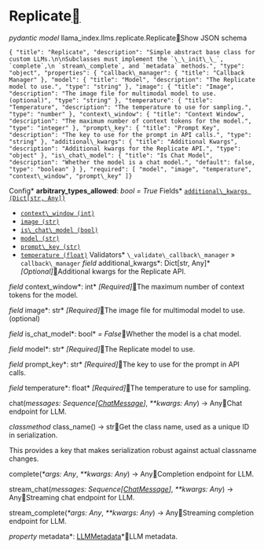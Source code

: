 Replicate[](#replicate "Permalink to this heading")
====================================================

*pydantic model* llama\_index.llms.replicate.Replicate[](#llama_index.llms.replicate.Replicate "Permalink to this definition")Show JSON schema
```
{ "title": "Replicate", "description": "Simple abstract base class for custom LLMs.\n\nSubclasses must implement the `\_\_init\_\_`, `complete`,\n `stream\_complete`, and `metadata` methods.", "type": "object", "properties": { "callback\_manager": { "title": "Callback Manager" }, "model": { "title": "Model", "description": "The Replicate model to use.", "type": "string" }, "image": { "title": "Image", "description": "The image file for multimodal model to use. (optional)", "type": "string" }, "temperature": { "title": "Temperature", "description": "The temperature to use for sampling.", "type": "number" }, "context\_window": { "title": "Context Window", "description": "The maximum number of context tokens for the model.", "type": "integer" }, "prompt\_key": { "title": "Prompt Key", "description": "The key to use for the prompt in API calls.", "type": "string" }, "additional\_kwargs": { "title": "Additional Kwargs", "description": "Additional kwargs for the Replicate API.", "type": "object" }, "is\_chat\_model": { "title": "Is Chat Model", "description": "Whether the model is a chat model.", "default": false, "type": "boolean" } }, "required": [ "model", "image", "temperature", "context\_window", "prompt\_key" ]}
```


Config* **arbitrary\_types\_allowed**: *bool = True*
Fields* [`additional\_kwargs (Dict[str, Any])`](#llama_index.llms.replicate.Replicate.additional_kwargs "llama_index.llms.replicate.Replicate.additional_kwargs")
* [`context\_window (int)`](#llama_index.llms.replicate.Replicate.context_window "llama_index.llms.replicate.Replicate.context_window")
* [`image (str)`](#llama_index.llms.replicate.Replicate.image "llama_index.llms.replicate.Replicate.image")
* [`is\_chat\_model (bool)`](#llama_index.llms.replicate.Replicate.is_chat_model "llama_index.llms.replicate.Replicate.is_chat_model")
* [`model (str)`](#llama_index.llms.replicate.Replicate.model "llama_index.llms.replicate.Replicate.model")
* [`prompt\_key (str)`](#llama_index.llms.replicate.Replicate.prompt_key "llama_index.llms.replicate.Replicate.prompt_key")
* [`temperature (float)`](#llama_index.llms.replicate.Replicate.temperature "llama_index.llms.replicate.Replicate.temperature")
Validators* `\_validate\_callback\_manager` » `callback\_manager`
*field* additional\_kwargs*: Dict[str, Any]* *[Optional]*[](#llama_index.llms.replicate.Replicate.additional_kwargs "Permalink to this definition")Additional kwargs for the Replicate API.

*field* context\_window*: int* *[Required]*[](#llama_index.llms.replicate.Replicate.context_window "Permalink to this definition")The maximum number of context tokens for the model.

*field* image*: str* *[Required]*[](#llama_index.llms.replicate.Replicate.image "Permalink to this definition")The image file for multimodal model to use. (optional)

*field* is\_chat\_model*: bool* *= False*[](#llama_index.llms.replicate.Replicate.is_chat_model "Permalink to this definition")Whether the model is a chat model.

*field* model*: str* *[Required]*[](#llama_index.llms.replicate.Replicate.model "Permalink to this definition")The Replicate model to use.

*field* prompt\_key*: str* *[Required]*[](#llama_index.llms.replicate.Replicate.prompt_key "Permalink to this definition")The key to use for the prompt in API calls.

*field* temperature*: float* *[Required]*[](#llama_index.llms.replicate.Replicate.temperature "Permalink to this definition")The temperature to use for sampling.

chat(*messages: Sequence[[ChatMessage](../llms.html#llama_index.llms.base.ChatMessage "llama_index.llms.base.ChatMessage")]*, *\*\*kwargs: Any*) → Any[](#llama_index.llms.replicate.Replicate.chat "Permalink to this definition")Chat endpoint for LLM.

*classmethod* class\_name() → str[](#llama_index.llms.replicate.Replicate.class_name "Permalink to this definition")Get the class name, used as a unique ID in serialization.

This provides a key that makes serialization robust against actual classname changes.

complete(*\*args: Any*, *\*\*kwargs: Any*) → Any[](#llama_index.llms.replicate.Replicate.complete "Permalink to this definition")Completion endpoint for LLM.

stream\_chat(*messages: Sequence[[ChatMessage](../llms.html#llama_index.llms.base.ChatMessage "llama_index.llms.base.ChatMessage")]*, *\*\*kwargs: Any*) → Any[](#llama_index.llms.replicate.Replicate.stream_chat "Permalink to this definition")Streaming chat endpoint for LLM.

stream\_complete(*\*args: Any*, *\*\*kwargs: Any*) → Any[](#llama_index.llms.replicate.Replicate.stream_complete "Permalink to this definition")Streaming completion endpoint for LLM.

*property* metadata*: [LLMMetadata](../llms.html#llama_index.llms.base.LLMMetadata "llama_index.llms.base.LLMMetadata")*[](#llama_index.llms.replicate.Replicate.metadata "Permalink to this definition")LLM metadata.

